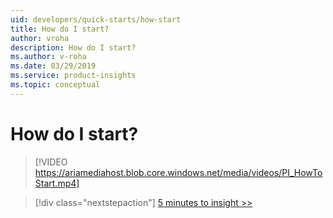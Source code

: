 ```yaml
---
uid: developers/quick-starts/how-start
title: How do I start?
author: vroha
description: How do I start?
ms.author: v-roha
ms.date: 03/29/2019
ms.service: product-insights
ms.topic: conceptual
---
```


# How do I start?

> [!VIDEO https://ariamediahost.blob.core.windows.net/media/videos/PI_HowToStart.mp4]

> [!div class="nextstepaction"]
> [5 minutes to insight >>](1_explore-signals.md)
